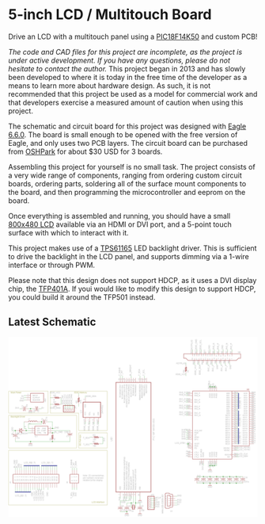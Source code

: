 # 5-inch LCD / Multitouch Board
Drive an LCD with a multitouch panel using a
[PIC18F14K50](http://ww1.microchip.com/downloads/en/DeviceDoc/41350E.pdf)
and custom PCB!

*The code and CAD files for this project are incomplete, as the
project is under active development. If you have any questions,
please do not hesitate to contact the author.* This project began
in 2013 and has slowly been developed to where it is today in the
free time of the developer as a means to learn more about hardware
design. As such, it is not recommended that this project be used
as a model for commercial work and that developers exercise a
measured amount of caution when using this project.

The schematic and circuit board for this project was designed with
[Eagle 6.6.0](http://www.cadsoftusa.com/eagle-pcb-design-software/about-eagle/).
The board is small enough to be opened with the free version of
Eagle, and only uses two PCB layers. The circuit board can be
purchased from [OSHPark](http://www.oshpark.com) for about $30 USD
for 3 boards.

Assembling this project for yourself is no small task. The project
consists of a very wide range of components, ranging from ordering
custom circuit boards, ordering parts, soldering all of the surface
mount components to the board, and then programming the
microcontroller and eeprom on the board.

Once everything is assembled and running, you should have a small
[800x480 LCD](http://www.newhavendisplay.com/specs/NHD-5.0-800480TF-ATXI-CTP.pdf) 
available via an HDMI or DVI port, and a 5-point touch surface with
which to interact with it.

This project makes use of a [TPS61165](http://www.ti.com/product/tps61165)
LED backlight driver. This is sufficient to drive the backlight
in the LCD panel, and supports dimming via a 1-wire interface or
through PWM.

Please note that this design does not support HDCP, as it uses a
DVI display chip, the [TFP401A](http://www.ti.com/product/tfp401a).
If youi would like to modify this design to support HDCP, you
could build it around the TFP501 instead.

## Latest Schematic
![Schematic](hardware/schematic.png)
